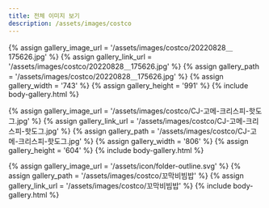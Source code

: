 ```yaml
---
title: 전체 이미지 보기
description: /assets/images/costco
---
```




{% assign gallery_image_url = '/assets/images/costco/20220828＿175626.jpg' %}
{% assign gallery_link_url = '/assets/images/costco/20220828＿175626.jpg' %}
{% assign gallery_path = '/assets/images/costco/20220828＿175626.jpg' %}
{% assign gallery_width = '743'  %}
{% assign gallery_height = '991'  %}
{% include body-gallery.html %}

{% assign gallery_image_url = '/assets/images/costco/CJ-고메-크리스피-핫도그.jpg' %}
{% assign gallery_link_url = '/assets/images/costco/CJ-고메-크리스피-핫도그.jpg' %}
{% assign gallery_path = '/assets/images/costco/CJ-고메-크리스피-핫도그.jpg' %}
{% assign gallery_width = '806'  %}
{% assign gallery_height = '604'  %}
{% include body-gallery.html %}

{% assign gallery_image_url = '/assets/icon/folder-outline.svg' %}
{% assign gallery_path = '/assets/images/costco/꼬막비빔밥' %}
{% assign gallery_link_url = '/assets/images/costco/꼬막비빔밥' %}
{% include body-gallery.html %}
